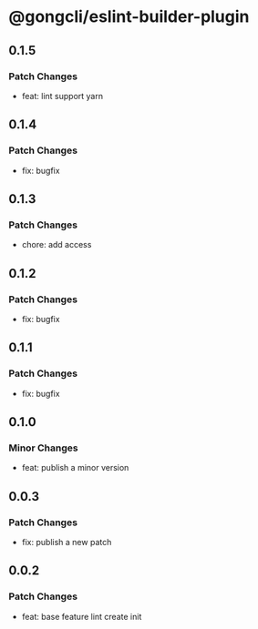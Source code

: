 # @gongcli/eslint-builder-plugin

## 0.1.5

### Patch Changes

- feat: lint support yarn

## 0.1.4

### Patch Changes

- fix: bugfix

## 0.1.3

### Patch Changes

- chore: add access

## 0.1.2

### Patch Changes

- fix: bugfix

## 0.1.1

### Patch Changes

- fix: bugfix

## 0.1.0

### Minor Changes

- feat: publish a minor version

## 0.0.3

### Patch Changes

- fix: publish a new patch

## 0.0.2

### Patch Changes

- feat: base feature lint create init
